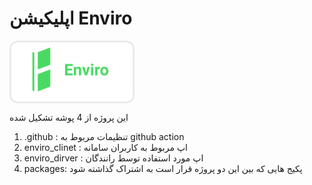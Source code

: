 # اپلیکیشن Enviro

<img src="./cover.png" align="center" alt="Enviro Logo" width="200" height="100" >

این پروژه از 4 پوشه تشکیل شده

1.  .github : تنظیمات مربوط به github action
2.  enviro_clinet : اپ مربوط به کاربران سامانه
3.  enviro_dirver : اپ مورد استفاده توسط رانندگان
4.  packages: پکیج هایی که بین این دو پروژه قرار است به اشتراک گذاشته شود
